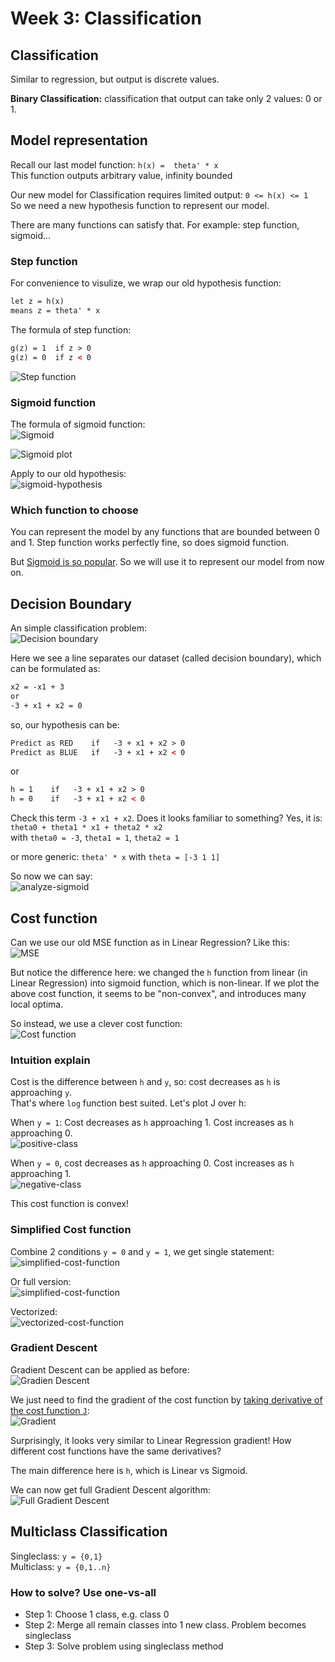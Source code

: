 # Week 3: Classification

## Classification

Similar to regression, but output is discrete values.  

**Binary Classification:** classification that output can take only 2 values: 0 or 1.  

## Model representation

Recall our last model function: `h(x) =  theta' * x`  
This function outputs arbitrary value, infinity bounded  

Our new model for Classification requires limited output: `0 <= h(x) <= 1`  
So we need a new hypothesis function to represent our model.

There are many functions can satisfy that. For example: step function, sigmoid...

### Step function

For convenience to visulize, we wrap our old hypothesis function:

```html
let z = h(x)
means z = theta' * x
```

The formula of step function:

```html
g(z) = 1  if z > 0
g(z) = 0  if z < 0
```

![Step function](step-function.png)

### Sigmoid function

The formula of sigmoid function:  
![Sigmoid](sigmoid-function.png)

![Sigmoid plot](sigmoid-plot.png)

Apply to our old hypothesis:  
![sigmoid-hypothesis](sigmoid-hypothesis.png)

### Which function to choose

You can represent the model by any functions that are bounded between 0 and 1. Step function works perfectly fine, so does sigmoid function.

But [Sigmoid is so popular](https://stats.stackexchange.com/questions/162988/why-sigmoid-function-instead-of-anything-else). So we will use it to represent our model from now on.

## Decision Boundary

An simple classification problem:  
![Decision boundary](decision-boundary.png)

Here we see a line separates our dataset (called decision boundary), which can be formulated as:

```html
x2 = -x1 + 3
or
-3 + x1 + x2 = 0
```

so, our hypothesis can be:

```html
Predict as RED    if   -3 + x1 + x2 > 0
Predict as BLUE   if   -3 + x1 + x2 < 0
```

or

```html
h = 1    if   -3 + x1 + x2 > 0
h = 0    if   -3 + x1 + x2 < 0
```

Check this term `-3 + x1 + x2`. Does it looks familiar to something? Yes, it is:  
`theta0 + theta1 * x1 + theta2 * x2`  
with `theta0 = -3`, `theta1 = 1`, `theta2 = 1`

or more generic: `theta' * x` with `theta = [-3 1 1]`

So now we can say:  
![analyze-sigmoid](analyze-sigmoid.png)  

## Cost function

Can we use our old MSE function as in Linear Regression? Like this:  
![MSE](mse-cost.png)

But notice the difference here: we changed the `h` function from linear (in Linear Regression) into sigmoid function, which is non-linear. If we plot the above cost function, it seems to be "non-convex", and introduces many local optima.

So instead, we use a clever cost function:  
![Cost function](logistic-cost-function.png)

### Intuition explain

Cost is the difference between `h` and `y`, so: cost decreases as `h` is approaching `y`.  
That's where `log` function best suited. Let's plot J over h:  

When `y = 1`: Cost decreases as `h` approaching 1. Cost increases as `h` approaching 0.  
![positive-class](logistic-regression-cost-function-positive-class.png)

When `y = 0`, cost decreases as `h` approaching 0. Cost increases as `h` approaching 1.  
![negative-class](logistic-regression-cost-function-negative-class.png)

This cost function is convex!

### Simplified Cost function

Combine 2 conditions `y = 0` and `y = 1`, we get single statement:  
![simplified-cost-function](simplified-cost-function.png)

Or full version:  
![simplified-cost-function](simplified-cost-function-full.png)

Vectorized:  
![vectorized-cost-function](simplified-cost-function-vector.png)

### Gradient Descent

Gradient Descent can be applied as before:  
![Gradien Descent](gradient-descent.png)

We just need to find the gradient of the cost function by [taking derivative of the cost function `J`](https://stats.stackexchange.com/questions/278771/how-is-the-cost-function-from-logistic-regression-derivated):  
![Gradient](gradient.png)

Surprisingly, it looks very similar to Linear Regression gradient! How different cost functions have the same derivatives?

The main difference here is `h`, which is Linear vs Sigmoid.

We can now get full Gradient Descent algorithm:  
![Full Gradient Descent](full-gradient-descent.png)

## Multiclass Classification

Singleclass: `y = {0,1}`  
Multiclass:  `y = {0,1..n}`  

### How to solve? Use one-vs-all

- Step 1: Choose 1 class, e.g. class 0  
- Step 2: Merge all remain classes into 1 new class. Problem becomes singleclass  
- Step 3: Solve problem using singleclass method  
